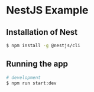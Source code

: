 # NestJS Example

## Installation of Nest 

```bash
$ npm install -g @nestjs/cli
```

## Running the app

```bash
# development
$ npm run start:dev
```
